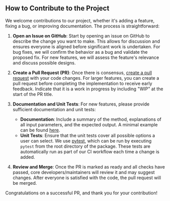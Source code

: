 ## How to Contribute to the Project

We welcome contributions to our project, whether it's adding a feature, fixing a bug, or improving documentation. The process is straightforward:

1. **Open an Issue on GitHub**: Start by opening an issue on GitHub to describe the change you want to make. This allows for discussion and ensures everyone is aligned before significant work is undertaken. For bug fixes, we will confirm the behavior as a bug and validate the proposed fix. For new features, we will assess the feature's relevance and discuss possible designs.

2. **Create a Pull Request (PR)**: Once there is consensus, [create a pull request](https://help.github.com/en/articles/about-pull-requests) with your code changes. For larger features, you can create a pull request before completing the implementation to receive early feedback. Indicate that it is a work in progress by including "WIP" at the start of the PR title.

3. **Documentation and Unit Tests**: For new features, please provide sufficient documentation and unit tests:
   - **Documentation**: Include a summary of the method, explanations of all input parameters, and the expected output. A minimal example can be found [here](https://github.com/GOMC-WSU/MoSDeF-dihedral-fit/blob/main/mosdef_dihedral_fit/utils/io.py).
   - **Unit Tests**: Ensure that the unit tests cover all possible options a user can select. We use [pytest](https://docs.pytest.org/en/latest/), which can be run by executing `pytest` from the root directory of the package. These tests are automatically run as part of our CI workflow each time a change is added.

4. **Review and Merge**: Once the PR is marked as ready and all checks have passed, core developers/maintainers will review it and may suggest changes. After everyone is satisfied with the code, the pull request will be merged.

Congratulations on a successful PR, and thank you for your contribution!
